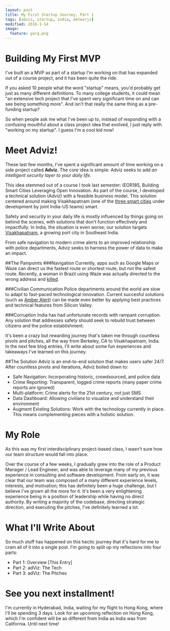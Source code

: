 ```yaml
---
layout: post
title: My First Startup Journey, Part 1
tags: [adviz, startup, india, meteorjs]
modified: 2016-1-14
image:
  feature: garg.png
---
```


# Building My First MVP
I've built an a MVP as part of a startup I'm working on that has expanded out of a course project, and it has been quite the ride.

If you asked 10 people what the word "startup" means, you'd probably get just as many different definitions. To many college students, it could mean "an extensive tech project that I've spent very significant time on and can see being something more". And isn't that really the same thing as a pre-funding startup?

So when people ask me what I've been up to, instead of responding with a confusing mouthful about a class project idea that evolved, I just reply with "working on my startup". I guess I'm a cool kid now!

# Meet Adviz!
These last few months, I've spent a significant amount of time working on a side project called **Adviz**. The core idea is simple: Adviz seeks to add _an intelligent security layer to your daily life_. 

This idea stemmed out of a course I took last semester: IEOR185, Building Smart Cities Leveraging Open Innovation. As part of the course, I developed a technical solution (Adviz) with a feasible business model. This solution centered around making Visakhapatnam (one of the [three smart cities] under development by joint India-US teams) smart.

Safety and security in your daily life is mostly influenced by things going on behind the scenes, with solutions that don't function effectively and impactfully. In India, the situation is even worse; our solution targets [Visakhapatnam], a growing port city in Southeast India. 

From safe navigation to modern crime alerts to an improved relationship with police departments, Adviz seeks to harness the power of data to make an impact.

##The Painpoints
###Navigation
Currently, apps such as Google Maps or Waze can direct us the fastest route or shortest route, but not the safest route. Recently, a woman in Brazil using Waze was actually directed to the wrong address and [killed]. 

###Civilian Communication
Police departments around the world are slow to adapt to fast-paced technological innovation. Current succesful solutions (such as [Amber Alert]) can be made even better by applying best practices and technical features from Silicon Valley.

###Corruption
India has had unfortunate records with rampant corruption. Any solution that addresses safety should seek to rebuild trust between citizens and the police establishment.

It's been a crazy but rewarding journey that's taken me through countless pivots and pitches, all the way from Berkeley, CA to Visakhapatnam, India. In the next few blog entries, I'll write about some fun experiences and takeaways I've learned on this journey. 

##The Solution
Adviz is an end-to-end solution that makes users safer 24/7. After countless pivots and iterations, Adviz boiled down to:

* Safe Navigation: Incorporating historic, crowdsourced, and police data
* Crime Reporting: Transparent, logged crime reports (many paper crime reports are ignored)
* Multi-platform: Crime alerts for the 21st century, not just SMS
* Data Dashboard: Allowing civilians to visualize and understand their environment
* Augment Existing Solutions: Work with the technology currently in place. This means complementing pieces with a holistic solution.


# My Role
As this was my first interdisciplinary project-based class, I wasn't sure how our team structure would fall into place. 

Over the course of a few weeks, I gradually grew into the role of a Product Manager / Lead Engineer, and was able to leverage many of my previous experience in consulting and software development. From early on, it was clear that our team was composed of a many different experience levels, interests, and motivation; this has definitely been a huge challenge, but I believe I've grown all the more for it. It's been a very enlightening experience being in a position of leadership while having no direct authority. By writing a majority of the codebase, directing strategic direction, and executing the pitches, I've definitely learned a lot.

# What I'll Write About
So much stuff has happened on this hectic journey that it's hard for me to cram all of it into a single post. I'm going to split up my reflections into four parts:

* Part 1: Overview [This Entry]
* Part 2: adViz: The Tech
* Part 3: adViz: The Pitches


# See you next installment!
I'm currently in Hyderabad, India, waiting for my flight to Hong Kong, where I'll be spending 3 days. Look for an upcoming reflection on Hong Kong, which I'm confident will be as different from India as India was from California. Until next time!

[Visakhapatnam]: <https://en.wikipedia.org/wiki/Visakhapatnam>
[Amber Alert]: <http://www.amberalert.gov/>
[three smart cities]: <http://timesofindia.indiatimes.com/india/3-US-India-teams-to-draft-plan-for-3-smart-cities/articleshow/46036760.cms>
[killed]: <http://edition.cnn.com/2015/10/05/americas/brazil-wrong-directions-death/>
